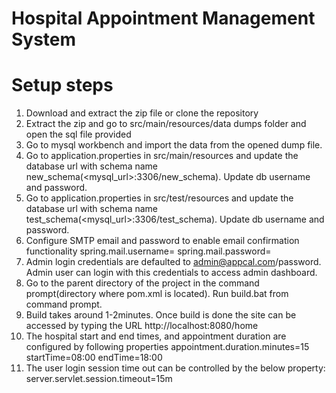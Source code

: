 # Hospital Appointment Management System

Setup steps
===========

1. Download and extract the zip file or clone the repository
2. Extract the zip and go to src/main/resources/data dumps folder and open the sql file provided
3. Go to mysql workbench and import the data from the opened dump file.
4. Go to application.properties in src/main/resources and update the database url with schema name new_schema(<mysql_url>:3306/new_schema). Update db username and password.
5. Go to application.properties in src/test/resources and update the database url with schema name test_schema(<mysql_url>:3306/test_schema). Update db username and password.
6. Configure SMTP email and password to enable email confirmation functionality
  spring.mail.username=<SMTP Username>
  spring.mail.password=<SMTP Password>
7. Admin login credentials are defaulted to admin@appcal.com/password. Admin user can login with this credentials to access admin dashboard.
8. Go to the parent directory of the project in the command prompt(directory where pom.xml is located). Run build.bat from command prompt.
9. Build takes around 1-2minutes. Once build is done the site can be accessed by typing the URL http://localhost:8080/home
10. The hospital start and end times, and appointment duration are configured by following properties
    appointment.duration.minutes=15
    startTime=08:00
    endTime=18:00
11. The user login session time out can be controlled by the below property:
    server.servlet.session.timeout=15m
